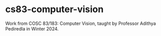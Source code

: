 # cs83-computer-vision

Work from COSC 83/183: Computer Vision, taught by Professor Adithya Pediredla in Winter 2024.
